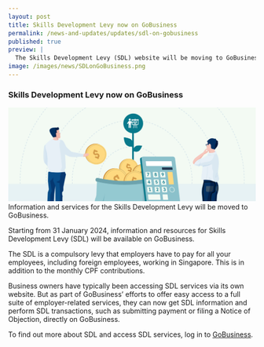```yaml
---
layout: post
title: Skills Development Levy now on GoBusiness
permalink: /news-and-updates/updates/sdl-on-gobusiness
published: true
preview: |
  The Skills Development Levy (SDL) website will be moving to GoBusiness portal with effect from 1 April 2023
image: /images/news/SDLonGoBusiness.png
---
```


### Skills Development Levy now on GoBusiness

![](/images/news/SDLonGoBusiness.jpg)
Information and services for the Skills Development Levy will be moved to GoBusiness.

Starting from 31 January 2024, information and resources for Skills Development Levy (SDL) will be available on GoBusiness.

The SDL is a compulsory levy that employers have to pay for all your employees, including foreign employees, working in Singapore. This is in addition to the monthly CPF contributions.

Business owners have typically been accessing SDL services via its own website. But as part of GoBusiness’ efforts to offer easy access to a full suite of employer-related services, they can now get SDL information and perform SDL transactions, such as submitting payment or filing a Notice of Objection, directly on GoBusiness.

To find out more about SDL and access SDL services, log in to [GoBusiness](https://www.gobusiness.gov.sg/login/).

